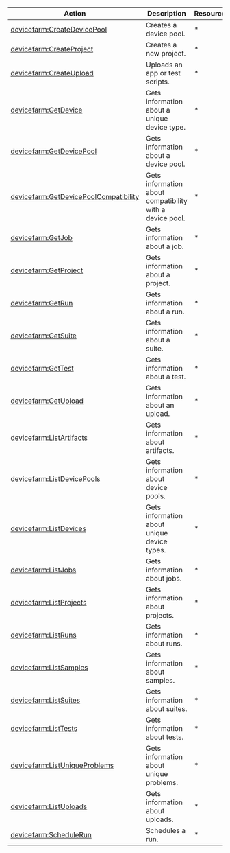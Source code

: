 | Action | Description | Resource | Condition |
| --- | --- | --- | --- |
| [devicefarm:CreateDevicePool](http://docs.aws.amazon.com/devicefarm/latest/APIReference/API_CreateDevicePool.html) | Creates a device pool. | * | - |
| [devicefarm:CreateProject](http://docs.aws.amazon.com/devicefarm/latest/APIReference/API_CreateProject.html) | Creates a new project. | * | - |
| [devicefarm:CreateUpload](http://docs.aws.amazon.com/devicefarm/latest/APIReference/API_CreateUpload.html) | Uploads an app or test scripts. | * | - |
| [devicefarm:GetDevice](http://docs.aws.amazon.com/devicefarm/latest/APIReference/API_GetDevice.html) | Gets information about a unique device type. | * | - |
| [devicefarm:GetDevicePool](http://docs.aws.amazon.com/devicefarm/latest/APIReference/API_GetDevicePool.html) | Gets information about a device pool. | * | - |
| [devicefarm:GetDevicePoolCompatibility](http://docs.aws.amazon.com/devicefarm/latest/APIReference/API_GetDevicePoolCompatibility.html) | Gets information about compatibility with a device pool. | * | - |
| [devicefarm:GetJob](http://docs.aws.amazon.com/devicefarm/latest/APIReference/API_GetJob.html) | Gets information about a job. | * | - |
| [devicefarm:GetProject](http://docs.aws.amazon.com/devicefarm/latest/APIReference/API_GetProject.html) | Gets information about a project. | * | - |
| [devicefarm:GetRun](http://docs.aws.amazon.com/devicefarm/latest/APIReference/API_GetRun.html) | Gets information about a run. | * | - |
| [devicefarm:GetSuite](http://docs.aws.amazon.com/devicefarm/latest/APIReference/API_GetSuite.html) | Gets information about a suite. | * | - |
| [devicefarm:GetTest](http://docs.aws.amazon.com/devicefarm/latest/APIReference/API_GetTest.html) | Gets information about a test. | * | - |
| [devicefarm:GetUpload](http://docs.aws.amazon.com/devicefarm/latest/APIReference/API_GetUpload.html) | Gets information about an upload. | * | - |
| [devicefarm:ListArtifacts](http://docs.aws.amazon.com/devicefarm/latest/APIReference/API_ListArtifacts.html) | Gets information about artifacts. | * | - |
| [devicefarm:ListDevicePools](http://docs.aws.amazon.com/devicefarm/latest/APIReference/API_ListDevicePools.html) | Gets information about device pools. | * | - |
| [devicefarm:ListDevices](http://docs.aws.amazon.com/devicefarm/latest/APIReference/API_ListDevices.html) | Gets information about unique device types. | * | - |
| [devicefarm:ListJobs](http://docs.aws.amazon.com/devicefarm/latest/APIReference/API_ListJobs.html) | Gets information about jobs. | * | - |
| [devicefarm:ListProjects](http://docs.aws.amazon.com/devicefarm/latest/APIReference/API_ListProjects.html) | Gets information about projects. | * | - |
| [devicefarm:ListRuns](http://docs.aws.amazon.com/devicefarm/latest/APIReference/API_ListRuns.html) | Gets information about runs. | * | - |
| [devicefarm:ListSamples](http://docs.aws.amazon.com/devicefarm/latest/APIReference/API_ListSamples.html) | Gets information about samples. | * | - |
| [devicefarm:ListSuites](http://docs.aws.amazon.com/devicefarm/latest/APIReference/API_ListSuites.html) | Gets information about suites. | * | - |
| [devicefarm:ListTests](http://docs.aws.amazon.com/devicefarm/latest/APIReference/API_ListTests.html) | Gets information about tests. | * | - |
| [devicefarm:ListUniqueProblems](http://docs.aws.amazon.com/devicefarm/latest/APIReference/API_ListUniqueProblems.html) | Gets information about unique problems. | * | - |
| [devicefarm:ListUploads](http://docs.aws.amazon.com/devicefarm/latest/APIReference/API_ListUploads.html) | Gets information about uploads. | * | - |
| [devicefarm:ScheduleRun](http://docs.aws.amazon.com/devicefarm/latest/APIReference/API_ScheduleRun.html) | Schedules a run. | * | - |
